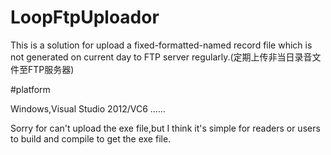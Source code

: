 # LoopFtpUploador
This is a solution for upload a fixed-formatted-named record file which is not generated on current day to FTP server regularly.(定期上传非当日录音文件至FTP服务器)

#platform

Windows,Visual Studio 2012/VC6 ……

Sorry for can't upload the exe file,but I think it's simple for readers or users to build and compile to get the exe file.
